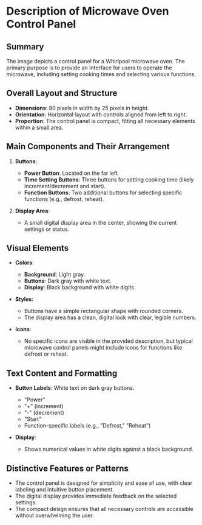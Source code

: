 # Description of Microwave Oven Control Panel

## Summary
The image depicts a control panel for a Whirlpool microwave oven. The primary purpose is to provide an interface for users to operate the microwave, including setting cooking times and selecting various functions.

## Overall Layout and Structure
- **Dimensions**: 80 pixels in width by 25 pixels in height.
- **Orientation**: Horizontal layout with controls aligned from left to right.
- **Proportion**: The control panel is compact, fitting all necessary elements within a small area.

## Main Components and Their Arrangement

1. **Buttons**:
   - **Power Button**: Located on the far left.
   - **Time Setting Buttons**: Three buttons for setting cooking time (likely increment/decrement and start).
   - **Function Buttons**: Two additional buttons for selecting specific functions (e.g., defrost, reheat).

2. **Display Area**:
   - A small digital display area in the center, showing the current settings or status.

## Visual Elements

- **Colors**:
  - **Background**: Light gray.
  - **Buttons**: Dark gray with white text.
  - **Display**: Black background with white digits.

- **Styles**:
  - Buttons have a simple rectangular shape with rounded corners.
  - The display area has a clean, digital look with clear, legible numbers.

- **Icons**:
  - No specific icons are visible in the provided description, but typical microwave control panels might include icons for functions like defrost or reheat.

## Text Content and Formatting

- **Button Labels**: White text on dark gray buttons.
  - "Power"
  - "+" (increment)
  - "-" (decrement)
  - "Start"
  - Function-specific labels (e.g., "Defrost," "Reheat")

- **Display**:
  - Shows numerical values in white digits against a black background.

## Distinctive Features or Patterns

- The control panel is designed for simplicity and ease of use, with clear labeling and intuitive button placement.
- The digital display provides immediate feedback on the selected settings.
- The compact design ensures that all necessary controls are accessible without overwhelming the user.